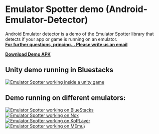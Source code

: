 # Emulator Spotter demo (Android-Emulator-Detector)
Android Emulator detector is a demo of the Emulator Spotter library that detects if your app or game is running on an emulator.\
[**For further questions, princing... Please write us an email**](emulator_spotter@protonmail.com)

[**Download Demo APK**](https://github.com/felHR85/Android-Emulator-Detector/releases/download/1.3/app-release.apk)

Unity demo running in Bluestacks
------------------------------------
[![Emulator Spotter working inside a unity game](https://img.youtube.com/vi/Mrhs1XUM8-k/0.jpg)](https://youtu.be/Mrhs1XUM8-k)

Demo running on different emulators:
------------------------------------
[![Emulator Spotter working on BlueStacks](https://img.youtube.com/vi/q91CJHApy_c/0.jpg)](https://youtu.be/q91CJHApy_c)\
[![Emulator Spotter working on Nox](https://img.youtube.com/vi/KH6WKVlM0tw/0.jpg)](https://youtu.be/KH6WKVlM0tw)\
[![Emulator Spotter working on KoPLayer](https://img.youtube.com/vi/0uy8dCvYeX4/0.jpg)](https://youtu.be/0uy8dCvYeX4)\
[![Emulator Spotter working on MEmu](https://img.youtube.com/vi/gzkCB-dNifA/0.jpg)](https://youtu.be/gzkCB-dNifA)\
